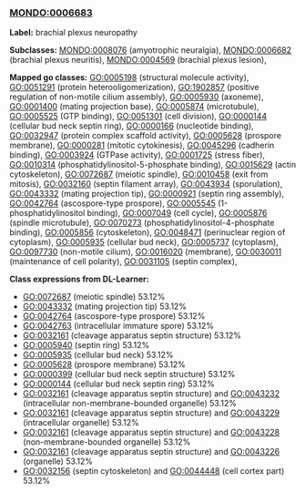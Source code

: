
### [MONDO:0006683](http://purl.obolibrary.org/obo/MONDO_0006683)
**Label:** brachial plexus neuropathy

**Subclasses:** [MONDO:0008076](http://purl.obolibrary.org/obo/MONDO_0008076) (amyotrophic neuralgia), [MONDO:0006682](http://purl.obolibrary.org/obo/MONDO_0006682) (brachial plexus neuritis), [MONDO:0004569](http://purl.obolibrary.org/obo/MONDO_0004569) (brachial plexus lesion), 

**Mapped go classes:** [GO:0005198](http://purl.obolibrary.org/obo/GO_0005198) (structural molecule activity), [GO:0051291](http://purl.obolibrary.org/obo/GO_0051291) (protein heterooligomerization), [GO:1902857](http://purl.obolibrary.org/obo/GO_1902857) (positive regulation of non-motile cilium assembly), [GO:0005930](http://purl.obolibrary.org/obo/GO_0005930) (axoneme), [GO:0001400](http://purl.obolibrary.org/obo/GO_0001400) (mating projection base), [GO:0005874](http://purl.obolibrary.org/obo/GO_0005874) (microtubule), [GO:0005525](http://purl.obolibrary.org/obo/GO_0005525) (GTP binding), [GO:0051301](http://purl.obolibrary.org/obo/GO_0051301) (cell division), [GO:0000144](http://purl.obolibrary.org/obo/GO_0000144) (cellular bud neck septin ring), [GO:0000166](http://purl.obolibrary.org/obo/GO_0000166) (nucleotide binding), [GO:0032947](http://purl.obolibrary.org/obo/GO_0032947) (protein complex scaffold activity), [GO:0005628](http://purl.obolibrary.org/obo/GO_0005628) (prospore membrane), [GO:0000281](http://purl.obolibrary.org/obo/GO_0000281) (mitotic cytokinesis), [GO:0045296](http://purl.obolibrary.org/obo/GO_0045296) (cadherin binding), [GO:0003924](http://purl.obolibrary.org/obo/GO_0003924) (GTPase activity), [GO:0001725](http://purl.obolibrary.org/obo/GO_0001725) (stress fiber), [GO:0010314](http://purl.obolibrary.org/obo/GO_0010314) (phosphatidylinositol-5-phosphate binding), [GO:0015629](http://purl.obolibrary.org/obo/GO_0015629) (actin cytoskeleton), [GO:0072687](http://purl.obolibrary.org/obo/GO_0072687) (meiotic spindle), [GO:0010458](http://purl.obolibrary.org/obo/GO_0010458) (exit from mitosis), [GO:0032160](http://purl.obolibrary.org/obo/GO_0032160) (septin filament array), [GO:0043934](http://purl.obolibrary.org/obo/GO_0043934) (sporulation), [GO:0043332](http://purl.obolibrary.org/obo/GO_0043332) (mating projection tip), [GO:0000921](http://purl.obolibrary.org/obo/GO_0000921) (septin ring assembly), [GO:0042764](http://purl.obolibrary.org/obo/GO_0042764) (ascospore-type prospore), [GO:0005545](http://purl.obolibrary.org/obo/GO_0005545) (1-phosphatidylinositol binding), [GO:0007049](http://purl.obolibrary.org/obo/GO_0007049) (cell cycle), [GO:0005876](http://purl.obolibrary.org/obo/GO_0005876) (spindle microtubule), [GO:0070273](http://purl.obolibrary.org/obo/GO_0070273) (phosphatidylinositol-4-phosphate binding), [GO:0005856](http://purl.obolibrary.org/obo/GO_0005856) (cytoskeleton), [GO:0048471](http://purl.obolibrary.org/obo/GO_0048471) (perinuclear region of cytoplasm), [GO:0005935](http://purl.obolibrary.org/obo/GO_0005935) (cellular bud neck), [GO:0005737](http://purl.obolibrary.org/obo/GO_0005737) (cytoplasm), [GO:0097730](http://purl.obolibrary.org/obo/GO_0097730) (non-motile cilium), [GO:0016020](http://purl.obolibrary.org/obo/GO_0016020) (membrane), [GO:0030011](http://purl.obolibrary.org/obo/GO_0030011) (maintenance of cell polarity), [GO:0031105](http://purl.obolibrary.org/obo/GO_0031105) (septin complex), 

**Class expressions from DL-Learner:**

- [GO:0072687](http://purl.obolibrary.org/obo/GO_0072687) (meiotic spindle) 53.12%
- [GO:0043332](http://purl.obolibrary.org/obo/GO_0043332) (mating projection tip) 53.12%
- [GO:0042764](http://purl.obolibrary.org/obo/GO_0042764) (ascospore-type prospore) 53.12%
- [GO:0042763](http://purl.obolibrary.org/obo/GO_0042763) (intracellular immature spore) 53.12%
- [GO:0032161](http://purl.obolibrary.org/obo/GO_0032161) (cleavage apparatus septin structure) 53.12%
- [GO:0005940](http://purl.obolibrary.org/obo/GO_0005940) (septin ring) 53.12%
- [GO:0005935](http://purl.obolibrary.org/obo/GO_0005935) (cellular bud neck) 53.12%
- [GO:0005628](http://purl.obolibrary.org/obo/GO_0005628) (prospore membrane) 53.12%
- [GO:0000399](http://purl.obolibrary.org/obo/GO_0000399) (cellular bud neck septin structure) 53.12%
- [GO:0000144](http://purl.obolibrary.org/obo/GO_0000144) (cellular bud neck septin ring) 53.12%
- [GO:0032161](http://purl.obolibrary.org/obo/GO_0032161) (cleavage apparatus septin structure) and [GO:0043232](http://purl.obolibrary.org/obo/GO_0043232) (intracellular non-membrane-bounded organelle) 53.12%
- [GO:0032161](http://purl.obolibrary.org/obo/GO_0032161) (cleavage apparatus septin structure) and [GO:0043229](http://purl.obolibrary.org/obo/GO_0043229) (intracellular organelle) 53.12%
- [GO:0032161](http://purl.obolibrary.org/obo/GO_0032161) (cleavage apparatus septin structure) and [GO:0043228](http://purl.obolibrary.org/obo/GO_0043228) (non-membrane-bounded organelle) 53.12%
- [GO:0032161](http://purl.obolibrary.org/obo/GO_0032161) (cleavage apparatus septin structure) and [GO:0043226](http://purl.obolibrary.org/obo/GO_0043226) (organelle) 53.12%
- [GO:0032156](http://purl.obolibrary.org/obo/GO_0032156) (septin cytoskeleton) and [GO:0044448](http://purl.obolibrary.org/obo/GO_0044448) (cell cortex part) 53.12%



